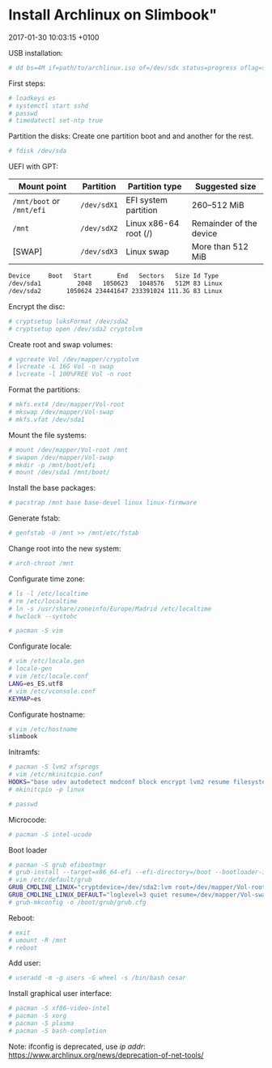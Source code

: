 # Install Archlinux on Slimbook"

2017-01-30 10:03:15 +0100

USB installation:
```bash
# dd bs=4M if=path/to/archlinux.iso of=/dev/sdx status=progress oflag=sync
```

First steps:
```bash
# loadkeys es
# systemctl start sshd
# passwd
# timedatectl set-ntp true
```

Partition the disks:
Create one partition boot and and another for the rest.
```bash
# fdisk /dev/sda
```

UEFI with GPT:

|Mount point|Partition|Partition type|Suggested size|
|-----------|---------|--------------|--------------|
|`/mnt/boot` or `/mnt/efi`|`/dev/sdX1`|EFI system partition|260–512 MiB|
|`/mnt`|`/dev/sdX2`|Linux x86-64 root (/)|	Remainder of the device|
|[SWAP]|`/dev/sdX3`|Linux swap|More than 512 MiB|

```bash
Device     Boot   Start       End   Sectors   Size Id Type
/dev/sda1          2048   1050623   1048576   512M 83 Linux
/dev/sda2       1050624 234441647 233391024 111.3G 83 Linux
```

Encrypt the disc:
```bash
# cryptsetup luksFormat /dev/sda2
# cryptsetup open /dev/sda2 cryptolvm
```

Create root and swap volumes:
```bash
# vgcreate Vol /dev/mapper/cryptolvm
# lvcreate -L 16G Vol -n swap
# lvcreate -l 100%FREE Vol -n root
```

Format the partitions:
```bash
# mkfs.ext4 /dev/mapper/Vol-root
# mkswap /dev/mapper/Vol-swap
# mkfs.vfat /dev/sda1
```

Mount the file systems:
```bash
# mount /dev/mapper/Vol-root /mnt
# swapon /dev/mapper/Vol-swap
# mkdir -p /mnt/boot/efi
# mount /dev/sda1 /mnt/boot/
```

Install the base packages:
```bash
# pacstrap /mnt base base-devel linux linux-firmware
```

Generate fstab:
```bash
# genfstab -U /mnt >> /mnt/etc/fstab
```

Change root into the new system:
```bash
# arch-chroot /mnt
```

Configurate time zone:
```bash
# ls -l /etc/localtime
# rm /etc/localtime
# ln -s /usr/share/zoneinfo/Europe/Madrid /etc/localtime
# hwclock --systohc
```

```bash
# pacman -S vim
```

Configurate locale:
```bash
# vim /etc/locale.gen
# locale-gen
# vim /etc/locale.conf
LANG=es_ES.utf8
# vim /etc/vconsole.conf
KEYMAP=es
```

Configurate hostname:
```bash
# vim /etc/hostname
slimbook
```

Initramfs:
```bash
# pacman -S lvm2 xfsprogs
# vim /etc/mkinitcpio.conf
HOOKS="base udev autodetect modconf block encrypt lvm2 resume filesystems keyboard fsck"
# mkinitcpio -p linux
```

```bash
# passwd
```

Microcode:
```bash
# pacman -S intel-ucode
```

Boot loader
```bash
# pacman -S grub efibootmgr
# grub-install --target=x86_64-efi --efi-directory=/boot --bootloader-id=GRUB
# vim /etc/default/grub
GRUB_CMDLINE_LINUX="cryptdevice=/dev/sda2:lvm root=/dev/mapper/Vol-root elevator=noop"
GRUB_CMDLINE_LINUX_DEFAULT="loglevel=3 quiet resume=/dev/mapper/Vol-swap"
# grub-mkconfig -o /boot/grub/grub.cfg
```

Reboot:
```bash
# exit
# umount -R /mnt
# reboot
```

Add user:
```bash
# useradd -m -g users -G wheel -s /bin/bash cesar
```

Install graphical user interface:
```bash
# pacman -S xf86-video-intel
# pacman -S xorg
# pacman -S plasma
# pacman -S bash-completion
```

Note: ifconfig is deprecated, use _ip addr_: https://www.archlinux.org/news/deprecation-of-net-tools/
